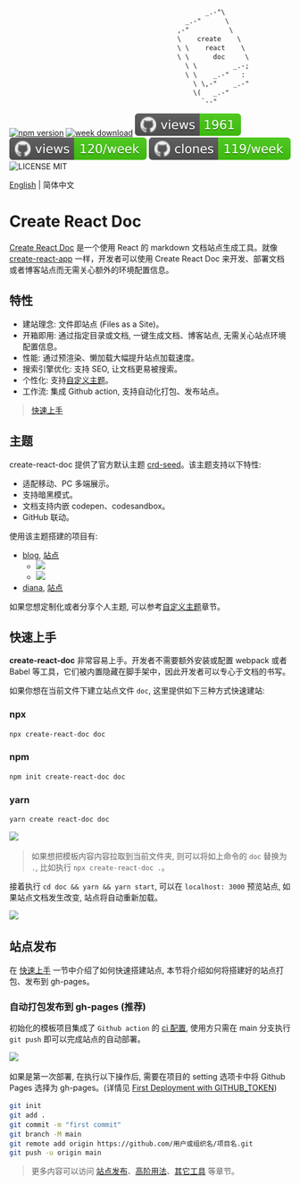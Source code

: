                                                      _.-"\
                                                _.-"      \
                                              ,-"          \
                                              \    create    \
                                              \ \    react    \
                                              \ \      doc     \
                                                \ \         _.-;
                                                \ \    _.-"   :
                                                  \ \,-"    _.-"
                                                  \(   _.-"
                                                    `--"

[![npm version](https://img.shields.io/npm/v/create-react-doc)](https://badge.fury.io/js/create-react-doc)
[![week download](https://img.shields.io/npm/dw/create-react-doc.svg)](https://www.npmjs.com/package/create-react-doc)
![views](https://raw.githubusercontent.com/MuYunyun/create-react-doc/traffic/traffic-create-react-doc/views.svg)
![views](https://raw.githubusercontent.com/MuYunyun/create-react-doc/traffic/traffic-create-react-doc/views_per_week.svg)
![clones](https://raw.githubusercontent.com/MuYunyun/create-react-doc/traffic/traffic-create-react-doc/clones_per_week.svg)
![LICENSE MIT](https://img.shields.io/npm/l/create-react-doc.svg)

[English](./README-en.md) | 简体中文

# Create React Doc

[Create React Doc](https://github.com/MuYunyun/create-react-doc) 是一个使用 React 的 markdown 文档站点生成工具。就像 [create-react-app](https://github.com/facebook/create-react-app) 一样，开发者可以使用 Create React Doc 来开发、部署文档或者博客站点而无需关心额外的环境配置信息。

## 特性

* 建站理念: 文件即站点 (Files as a Site)。
* 开箱即用: 通过指定目录或文档, 一键生成文档、博客站点, 无需关心站点环境配置信息。
* 性能: 通过预渲染、懒加载大幅提升站点加载速度。
* 搜索引擎优化: 支持 SEO, 让文档更易被搜索。
* 个性化: 支持[自定义主题](http://muyunyun.cn/create-react-doc/%E8%87%AA%E5%AE%9A%E4%B9%89%E4%B8%BB%E9%A2%98)。
* 工作流: 集成 Github action, 支持自动化打包、发布站点。

> [快速上手](http://muyunyun.cn/create-react-doc/%E5%BF%AB%E9%80%9F%E4%B8%8A%E6%89%8B)

## 主题

create-react-doc 提供了官方默认主题 [crd-seed](https://github.com/MuYunyun/create-react-doc/tree/main/packages/crd-seed)。该主题支持以下特性:

* 适配移动、PC 多端展示。
* 支持暗黑模式。
* 文档支持内嵌 codepen、codesandbox。
* GitHub 联动。

使用该主题搭建的项目有:

* [blog](https://github.com/MuYunyun/blog), [站点](http://muyunyun.cn/blog)
  * ![](http://with.muyunyun.cn/ec330b8ac2175c828be41f446f9f9619.jpg)
  * ![](http://with.muyunyun.cn/2e7440e4256debda2d73a4e6392c7146.jpg-300)
* [diana](https://github.com/MuYunyun/diana), [站点](https://muyunyun.cn/diana/)

如果您想定制化或者分享个人主题, 可以参考[自定义主题](http://muyunyun.cn/create-react-doc/自定义主题)章节。

## 快速上手

**create-react-doc** 非常容易上手。开发者不需要额外安装或配置 webpack 或者 Babel 等工具，它们被内置隐藏在脚手架中，因此开发者可以专心于文档的书写。

如果你想在当前文件下建立站点文件 `doc`, 这里提供如下三种方式快速建站:

### npx

```bash
npx create-react-doc doc
```

### npm

```bash
npm init create-react-doc doc
```

### yarn

```bash
yarn create react-doc doc
```

![](http://with.muyunyun.cn/0f0cf6e8cb68b18399eac2927f74b063.jpg)

> 如果想把模板内容内容拉取到当前文件夹, 则可以将如上命令的 `doc` 替换为 `.`, 比如执行 `npx create-react-doc .`。

接着执行 `cd doc && yarn && yarn start`, 可以在 `localhost: 3000` 预览站点, 如果站点文档发生改变, 站点将自动重新加载。

<img src="http://with.muyunyun.cn/2bbd4d8da3165e1a09a88f5e6a114009.jpg" width="900" />

## 站点发布

在 [快速上手](http://muyunyun.cn/create-react-doc/快速上手) 一节中介绍了如何快速搭建站点, 本节将介绍如何将搭建好的站点打包、发布到 gh-pages。

### 自动打包发布到 gh-pages (推荐)

初始化的模板项目集成了 `Github action` 的 [ci 配置](https://github.com/MuYunyun/create-react-doc/blob/main/packages/templates/default/.github/workflows/gh-pages.yml), 使用方只需在 main 分支执行 `git push` 即可以完成站点的自动部署。

![](http://with.muyunyun.cn/ea24d511f76efe5ba5d13bb6b1609aac.jpg)

如果是第一次部署, 在执行以下操作后, 需要在项目的 setting 选项卡中将 Github Pages 选择为 gh-pages。(详情见 [First Deployment with GITHUB_TOKEN](https://github.com/peaceiris/actions-gh-pages#%EF%B8%8F-first-deployment-with-github_token))

```bash
git init
git add .
git commit -m "first commit"
git branch -M main
git remote add origin https://github.com/用户或组织名/项目名.git
git push -u origin main
```

> 更多内容可以访问 [站点发布](http://muyunyun.cn/create-react-doc/站点发布)、[高阶用法](http://muyunyun.cn/create-react-doc/高阶用法)、[其它工具](http://muyunyun.cn/create-react-doc/其它工具) 等章节。
